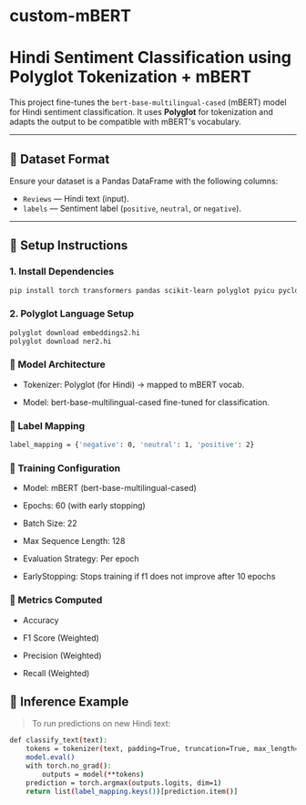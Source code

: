 # custom-mBERT

# Hindi Sentiment Classification using Polyglot Tokenization + mBERT

This project fine-tunes the `bert-base-multilingual-cased` (mBERT) model for Hindi sentiment classification. It uses **Polyglot** for tokenization and adapts the output to be compatible with mBERT's vocabulary.

---

## 📁 Dataset Format

Ensure your dataset is a Pandas DataFrame with the following columns:

- `Reviews` — Hindi text (input).
- `labels` — Sentiment label (`positive`, `neutral`, or `negative`).

---

## 🧪 Setup Instructions

### 1. Install Dependencies

```bash
pip install torch transformers pandas scikit-learn polyglot pyicu pycld2 morfessor
```


### 2. Polyglot Language Setup

```bash
polyglot download embeddings2.hi
polyglot download ner2.hi
```

### 🧠 Model Architecture
- Tokenizer: Polyglot (for Hindi) → mapped to mBERT vocab.

- Model: bert-base-multilingual-cased fine-tuned for classification.

### 🧾 Label Mapping

```bash
label_mapping = {'negative': 0, 'neutral': 1, 'positive': 2}
```

### 🚀 Training Configuration
- Model: mBERT (bert-base-multilingual-cased)

- Epochs: 60 (with early stopping)

- Batch Size: 22

- Max Sequence Length: 128

- Evaluation Strategy: Per epoch

- EarlyStopping: Stops training if f1 does not improve after 10 epochs

### 🧮 Metrics Computed
- Accuracy

- F1 Score (Weighted)

- Precision (Weighted)

- Recall (Weighted)

## 🧠 Inference Example

> To run predictions on new Hindi text:

```bash
def classify_text(text):
    tokens = tokenizer(text, padding=True, truncation=True, max_length=128, return_tensors="pt").to(device)
    model.eval()
    with torch.no_grad():
        outputs = model(**tokens)
    prediction = torch.argmax(outputs.logits, dim=1)
    return list(label_mapping.keys())[prediction.item()]

```


